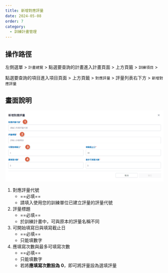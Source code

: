 ```yaml
---
title: 新增對應評量
date: 2024-05-08
order: 7
category:
  - 訓練計畫管理
---
```


## 操作路徑

左側選單 > ```計畫總覽``` > 點選要查詢的計畫進入計畫頁面 > 上方頁籤 > ```訓練項目``` >

點選要查詢的項目進入項目頁面 > 上方頁籤 > ```對應評量``` > 評量列表右下方 > ```新增對應評量```

## 畫面說明

![新增對應評量視窗](images/create-associated-assessment-1.png)

1. 對應評量代號
    - ==必填==
    - 請填入使用您的訓練單位已建立評量的評量代號
2. 評量標題
    - ==必填==
    - 於訓練計畫中，可與原本的評量名稱不同
3. 可開始填寫日與填寫截止日
    - ==必填==
    - 只能填數字
4. 應填寫次數與最多可填寫次數
    - ==必填==
    - 只能填數字
    - 若將**應填寫次數設為 0**，即可將評量設為選填評量
